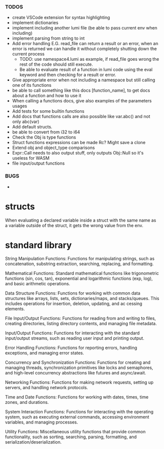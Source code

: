### TODOS
* create VSCode extension for syntax highlighting
* implement dictionaries
* implement including another lumi file (be able to pass current env when including)
* implement parsing from string to int
* Add error handling E.G. read_file can return a result or an error, when an error is returned we can handle it without completely shutting down the current process
    - TODO: use namespace4.lumi as example, if read_file goes wrong the rest of the code should still execute.
    - Be able to evaluate result of a function in lumi code using the eval keyword and then checking for a result or error.
* Give appropriate error when not including a namespace but still calling one of its functions
* be able to call something like this docs [function_name], to get docs about a function and how to use it
* When calling a functions docs, give also examples of the parameters usages
* Add tests for some builtin functions
* Add docs that functions calls are also possible like var.abc() and not only abc(var)
* Add default structs.
* be able to convert from i32 to i64
* Check the Obj is type functions
* Struct functions expressions can be made Rc<LumiExpr>? Might save a clone
* Extend obj and object_type comparisons
* Expr::Call needs to also output stuff, only outputs Obj::Null so it's useless for WASM
* file input/output functions

### BUGS
* 

# structs
When evaluating a declared variable inside a struct with the same name as a variable outside of the struct, it gets the wrong value from the env.

# standard library
String Manipulation Functions: Functions for manipulating strings, such as concatenation, substring extraction, searching, replacing, and formatting.

Mathematical Functions: Standard mathematical functions like trigonometric functions (sin, cos, tan), exponential and logarithmic functions (exp, log), and basic arithmetic operations.

Data Structure Functions: Functions for working with common data structures like arrays, lists, sets, dictionaries/maps, and stacks/queues. This includes operations for insertion, deletion, updating, and ac  cessing elements.

File Input/Output Functions: Functions for reading from and writing to files, creating directories, listing directory contents, and managing file metadata.

Input/Output Functions: Functions for interacting with the standard input/output streams, such as reading user input and printing output.

Error Handling Functions: Functions for reporting errors, handling exceptions, and managing error states.

Concurrency and Synchronization Functions: Functions for creating and managing threads, synchronization primitives like locks and semaphores, and high-level concurrency abstractions like futures and async/await.

Networking Functions: Functions for making network requests, setting up servers, and handling network protocols.

Time and Date Functions: Functions for working with dates, times, time zones, and durations.

System Interaction Functions: Functions for interacting with the operating system, such as executing external commands, accessing environment variables, and managing processes.

Utility Functions: Miscellaneous utility functions that provide common functionality, such as sorting, searching, parsing, formatting, and serialization/deserialization.